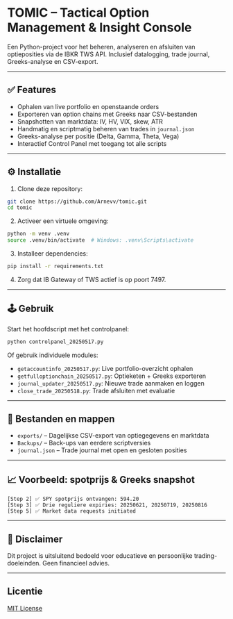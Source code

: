 # TOMIC – Tactical Option Management & Insight Console

Een Python-project voor het beheren, analyseren en afsluiten van optieposities via de IBKR TWS API. Inclusief datalogging, trade journal, Greeks-analyse en CSV-export.

---

## ✅ Features

* Ophalen van live portfolio en openstaande orders
* Exporteren van option chains met Greeks naar CSV-bestanden
* Snapshotten van marktdata: IV, HV, VIX, skew, ATR
* Handmatig en scriptmatig beheren van trades in `journal.json`
* Greeks-analyse per positie (Delta, Gamma, Theta, Vega)
* Interactief Control Panel met toegang tot alle scripts

---

## ⚙️ Installatie

1. Clone deze repository:

```bash
git clone https://github.com/Arnevv/tomic.git
cd tomic
```

2. Activeer een virtuele omgeving:

```bash
python -m venv .venv
source .venv/bin/activate  # Windows: .venv\Scripts\activate
```

3. Installeer dependencies:

```bash
pip install -r requirements.txt
```

4. Zorg dat IB Gateway of TWS actief is op poort 7497.

---

## 🕹️ Gebruik

Start het hoofdscript met het controlpanel:

```bash
python controlpanel_20250517.py
```

Of gebruik individuele modules:

* `getaccountinfo_20250517.py`: Live portfolio-overzicht ophalen
* `getfulloptionchain_20250517.py`: Optieketen + Greeks exporteren
* `journal_updater_20250517.py`: Nieuwe trade aanmaken en loggen
* `close_trade_20250518.py`: Trade afsluiten met evaluatie

---

## 📂 Bestanden en mappen

* `exports/` – Dagelijkse CSV-export van optiegegevens en marktdata
* `Backups/` – Back-ups van eerdere scriptversies
* `journal.json` – Trade journal met open en gesloten posities

---

## 📈 Voorbeeld: spotprijs & Greeks snapshot

```
[Step 2] ✅ SPY spotprijs ontvangen: 594.20
[Step 3] ✅ Drie reguliere expiries: 20250621, 20250719, 20250816
[Step 5] ✅ Market data requests initiated
```

---

## 📄 Disclaimer

Dit project is uitsluitend bedoeld voor educatieve en persoonlijke trading-doeleinden. Geen financieel advies.

---

## Licentie

[MIT License](LICENSE)
